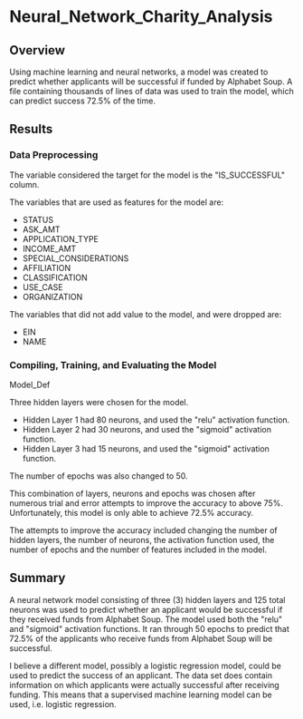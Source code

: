 # Neural_Network_Charity_Analysis

## Overview

Using machine learning and neural networks, a model was created to predict whether applicants will be
successful if funded by Alphabet Soup. A file containing thousands of lines of data was used to train 
the model, which can predict success 72.5% of the time.

## Results

### Data Preprocessing

The variable considered the target for the model is the "IS_SUCCESSFUL" column.

The variables that are used as features for the model are:
- STATUS
- ASK_AMT
- APPLICATION_TYPE
- INCOME_AMT
- SPECIAL_CONSIDERATIONS
- AFFILIATION
- CLASSIFICATION
- USE_CASE
- ORGANIZATION

The variables that did not add value to the model, and were dropped are:
- EIN
- NAME

### Compiling, Training, and Evaluating the Model

Model_Def

Three hidden layers were chosen for the model.
- Hidden Layer 1 had 80 neurons, and used the "relu" activation function.
- Hidden Layer 2 had 30 neurons, and used the "sigmoid" activation function.
- Hidden Layer 3 had 15 neurons, and used the "sigmoid" activation function.

The number of epochs was also changed to 50.

This combination of layers, neurons and epochs was chosen after numerous trial and error attempts 
to improve the accuracy to above 75%. Unfortunately, this model is only able to achieve 72.5% accuracy.

The attempts to improve the accuracy included changing the number of hidden layers, the number of
neurons, the activation function used, the number of epochs and the number of features included in 
the model.

## Summary

A neural network model consisting of three (3) hidden layers and 125 total neurons was used to predict whether an applicant
would be successful if they received funds from Alphabet Soup. The model used both the "relu" and "sigmoid" activation
functions. It ran through 50 epochs to predict that 72.5% of the applicants who receive funds from Alphabet Soup will be
successful.

I believe a different model, possibly a logistic regression model, could be used to predict the success of an applicant.
The data set does contain information on which applicants were actually successful after receiving funding. This means that
a supervised machine learning model can be used, i.e. logistic regression.
